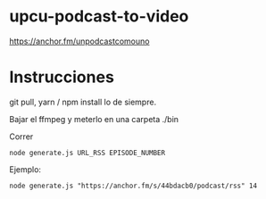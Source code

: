 # upcu-podcast-to-video
https://anchor.fm/unpodcastcomouno

# Instrucciones

git pull, yarn / npm install lo de siempre.

Bajar el ffmpeg y meterlo en una carpeta ./bin

Correr

    node generate.js URL_RSS EPISODE_NUMBER
    
  Ejemplo:
  
    node generate.js "https://anchor.fm/s/44bdacb0/podcast/rss" 14 
